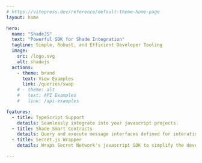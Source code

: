 ```yaml
---
# https://vitepress.dev/reference/default-theme-home-page
layout: home

hero:
  name: "ShadeJS"
  text: "Powerful SDK for Shade Integration"
  tagline: Simple, Robust, and Efficient Developer Tooling
  image:
    src: /logo.svg
    alt: shadejs
  actions:
    - theme: brand
      text: View Examples
      link: /queries/swap
    # - theme: alt
    #   text: API Examples
    #   link: /api-examples

features:
  - title: TypeScript Support
    details: Seamlessly integrate into your javascript projects.
  - title: Shade Smart Contracts
    details: Query and execute message interfaces defined for interating with Shade Protocol
  - title: Secret.js Wrapper
    details: Wraps Secret Network's javascript SDK to simplify the developer experience

---
```


